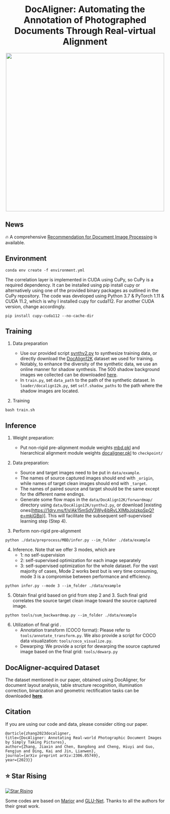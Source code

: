 
<div align=center>

# DocAligner: Automating the Annotation of Photographed Documents Through Real-virtual Alignment

</div>

<p align="center">
  <img src="img/motivation.jpg" width='500'>
</p>

## News 
🔥 A comprehensive [Recommendation for Document Image Processing](https://github.com/ZZZHANG-jx/Recommendations-Document-Image-Processing) is available.


## Environment
```
conda env create -f environment.yml
```
The correlation layer is implemented in CUDA using CuPy, so CuPy is a required dependency. It can be installed using pip install cupy or alternatively using one of the provided binary packages as outlined in the CuPy repository. The code was developed using Python 3.7 & PyTorch 1.11 & CUDA 11.2, which is why I installed cupy for cuda112. For another CUDA version, change accordingly.
```
pip install cupy-cuda112 --no-cache-dir
``` 

## Training
1. Data preparation 
    * Use our provided script [synthv2.py](./data/DocAlign12K/flow_synth/synthv2.py) to synthesize training data, or directly download the [DocAlign12K]() dataset we used for training.
    * Notably, to enhance the diversity of the synthetic data, we use an online manner for shadow synthesis. The 500 shadow background images we collected can be downloaded [here](https://1drv.ms/f/s!Ak15mSdV3Wy4ibRvLXIMbJoIzkpSpQ?e=mkiGBp).
    * In `train.py`, set `data_path` to the path of the synthetic dataset. In `loader/docalign12k.py`, set `self.shadow_paths` to the path where the shadow images are located.

2. Training

```
bash train.sh
```


## Inference
1. Weight preparation:
    * Put non-rigid pre-alignment module weights [mbd.pkl](https://1drv.ms/f/s!Ak15mSdV3Wy4ibRvLXIMbJoIzkpSpQ?e=mkiGBp) and  hierarchical alignment module weights [docaligner.pkl](https://1drv.ms/f/s!Ak15mSdV3Wy4ibRvLXIMbJoIzkpSpQ?e=mkiGBp) to `checkpoint/`

2. Data preparation: 
    * Source and target images need to be put in `data/example`. 
    * The names of source captured images should end with `_origin`, while names of target clean images should end with `_target`. 
    * The names of paired source and target should be the same except for the different name endings.
    * Generate some flow maps in the `data/DocAlign12K/forwardmap/` directory using `data/DocAlign12K/synthv2.py`, or download [existing ones(https://1drv.ms/f/s!Ak15mSdV3Wy4ibRvLXIMbJoIzkpSpQ?e=mkiGBp)]. This will facilitate the subsequent self-supervised learning step (Step 4).


3. Perform non-rigid pre-alignment
```
python ./data/preprocess/MBD/infer.py --im_folder ./data/example
```

4. Inference. Note that we offer 3 modes, which are 
    * 1: no self-supervision
    * 2: self-supervised optimization for each image separately
    * 3: self-supervised optimization for the whole dataset. For the vast majority of cases, Mode 2 works best but is very time consuming, mode 3 is a compromise between performance and efficiency. 
```
python infer.py --mode 3 --im_folder ./data/example
```

5. Obtain final grid based on grid from step 2 and 3. Such final grid correlates the source target clean image toward the source captured image.
```
python tools/sum_backwardmap.py --im_folder ./data/example
```  

6. Utilization of final grid .
    * Annotation transform (COCO format): Please refer to `tools/annotate_transform.py`. We also provide a script for COCO data visualization: `tools/coco_visualize.py`.
    * Dewarping: We provide a script for dewarping the source captured image based on the final grid: `tools/dewarp.py`



## DocAligner-acquired Dataset
The dataset mentioned in our paper, obtained using DocAligner, for document layout analysis, table structure recognition, illumination correction, binarization and geometric rectification tasks can be downloaded [**here**](https://1drv.ms/f/s!Ak15mSdV3Wy4iOdLD3VCxzSeC82mJg?e=afLUBP).





## Citation
If you are using our code and data, please consider citing our paper.
```
@article{zhang2023docaligner,
title={DocAligner: Annotating Real-world Photographic Document Images by Simply Taking Pictures},
author={Zhang, Jiaxin and Chen, Bangdong and Cheng, Hiuyi and Guo, Fengjun and Ding, Kai and Jin, Lianwen},
journal={arXiv preprint arXiv:2306.05749},
year={2023}}
```


## ⭐ Star Rising
[![Star Rising](https://api.star-history.com/svg?repos=ZZZHANG-jx/DocAligner&type=Timeline)](https://star-history.com/#ZZZHANG-jx/DocAligner&Timeline)

Some codes are based on [Marior](https://github.com/ZZZHANG-jx/Marior) and [GLU-Net](https://github.com/PruneTruong/GLU-Net). Thanks to all the authors for their great work.
